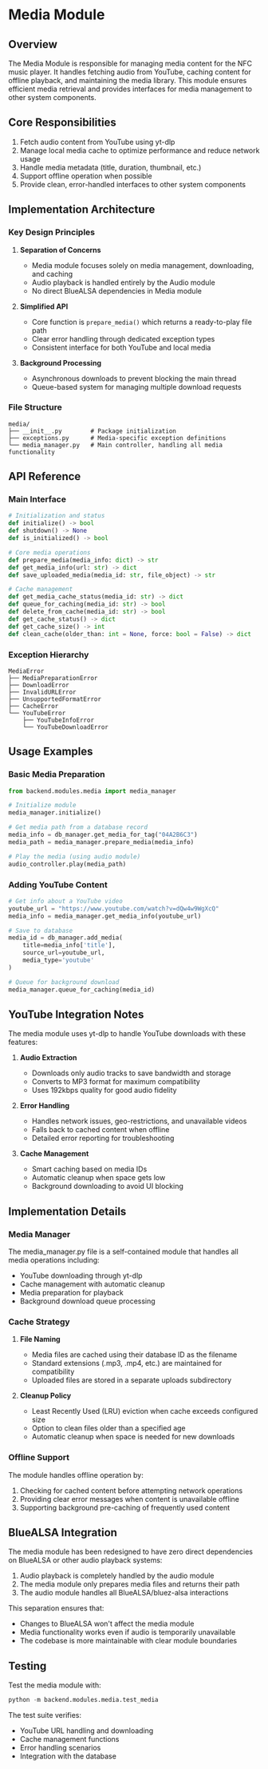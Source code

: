 # Media Module

## Overview

The Media Module is responsible for managing media content for the NFC music player. It handles fetching audio from YouTube, caching content for offline playback, and maintaining the media library. This module ensures efficient media retrieval and provides interfaces for media management to other system components.

## Core Responsibilities

1. Fetch audio content from YouTube using yt-dlp
2. Manage local media cache to optimize performance and reduce network usage
3. Handle media metadata (title, duration, thumbnail, etc.)
4. Support offline operation when possible
5. Provide clean, error-handled interfaces to other system components

## Implementation Architecture

### Key Design Principles

1. **Separation of Concerns**
   - Media module focuses solely on media management, downloading, and caching
   - Audio playback is handled entirely by the Audio module
   - No direct BlueALSA dependencies in Media module

2. **Simplified API**
   - Core function is `prepare_media()` which returns a ready-to-play file path
   - Clear error handling through dedicated exception types
   - Consistent interface for both YouTube and local media

3. **Background Processing**
   - Asynchronous downloads to prevent blocking the main thread
   - Queue-based system for managing multiple download requests

### File Structure

```
media/
├── __init__.py        # Package initialization
├── exceptions.py      # Media-specific exception definitions
└── media_manager.py   # Main controller, handling all media functionality
```

## API Reference

### Main Interface

```python
# Initialization and status
def initialize() -> bool
def shutdown() -> None
def is_initialized() -> bool

# Core media operations
def prepare_media(media_info: dict) -> str
def get_media_info(url: str) -> dict
def save_uploaded_media(media_id: str, file_object) -> str

# Cache management
def get_media_cache_status(media_id: str) -> dict
def queue_for_caching(media_id: str) -> bool
def delete_from_cache(media_id: str) -> bool
def get_cache_status() -> dict
def get_cache_size() -> int
def clean_cache(older_than: int = None, force: bool = False) -> dict
```

### Exception Hierarchy

```
MediaError
├── MediaPreparationError
├── DownloadError
├── InvalidURLError
├── UnsupportedFormatError
├── CacheError
└── YouTubeError
    ├── YouTubeInfoError
    └── YouTubeDownloadError
```

## Usage Examples

### Basic Media Preparation

```python
from backend.modules.media import media_manager

# Initialize module
media_manager.initialize()

# Get media path from a database record
media_info = db_manager.get_media_for_tag("04A2B6C3")
media_path = media_manager.prepare_media(media_info)

# Play the media (using audio module)
audio_controller.play(media_path)
```

### Adding YouTube Content

```python
# Get info about a YouTube video
youtube_url = "https://www.youtube.com/watch?v=dQw4w9WgXcQ"
media_info = media_manager.get_media_info(youtube_url)

# Save to database
media_id = db_manager.add_media(
    title=media_info['title'],
    source_url=youtube_url,
    media_type='youtube'
)

# Queue for background download
media_manager.queue_for_caching(media_id)
```

## YouTube Integration Notes

The media module uses yt-dlp to handle YouTube downloads with these features:

1. **Audio Extraction**
   - Downloads only audio tracks to save bandwidth and storage
   - Converts to MP3 format for maximum compatibility
   - Uses 192kbps quality for good audio fidelity

2. **Error Handling**
   - Handles network issues, geo-restrictions, and unavailable videos
   - Falls back to cached content when offline
   - Detailed error reporting for troubleshooting

3. **Cache Management**
   - Smart caching based on media IDs
   - Automatic cleanup when space gets low
   - Background downloading to avoid UI blocking

## Implementation Details

### Media Manager

The media_manager.py file is a self-contained module that handles all media operations including:

- YouTube downloading through yt-dlp
- Cache management with automatic cleanup
- Media preparation for playback
- Background download queue processing

### Cache Strategy

1. **File Naming**
   - Media files are cached using their database ID as the filename
   - Standard extensions (.mp3, .mp4, etc.) are maintained for compatibility
   - Uploaded files are stored in a separate uploads subdirectory

2. **Cleanup Policy**
   - Least Recently Used (LRU) eviction when cache exceeds configured size
   - Option to clean files older than a specified age
   - Automatic cleanup when space is needed for new downloads

### Offline Support

The module handles offline operation by:

1. Checking for cached content before attempting network operations
2. Providing clear error messages when content is unavailable offline
3. Supporting background pre-caching of frequently used content

## BlueALSA Integration

The media module has been redesigned to have zero direct dependencies on BlueALSA or other audio playback systems:

1. Audio playback is completely handled by the audio module
2. The media module only prepares media files and returns their path
3. The audio module handles all BlueALSA/bluez-alsa interactions

This separation ensures that:
- Changes to BlueALSA won't affect the media module
- Media functionality works even if audio is temporarily unavailable
- The codebase is more maintainable with clear module boundaries

## Testing

Test the media module with:

```python
python -m backend.modules.media.test_media
```

The test suite verifies:
- YouTube URL handling and downloading
- Cache management functions
- Error handling scenarios
- Integration with the database
